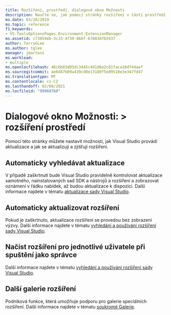 ```yaml
---
title: Rozšíření, prostředí, dialogové okno Možnosti
description: Naučte se, jak pomocí stránky rozšíření v části prostředí nastavit možnosti, jak Visual Studio provádí aktualizace a jak se aktualizují a zjišťují rozšíření.
ms.date: 03/28/2019
ms.topic: reference
f1_keywords:
- VS.ToolsOptionsPages.Environment.ExtensionManager
ms.assetid: c73859eb-3c33-4f39-86bf-6788387b5937
author: TerryGLee
ms.author: tglee
manager: jmartens
ms.workload:
- multiple
ms.openlocfilehash: 46cbb03d05dc3445c4d1d6e2c61faca10df44aef
ms.sourcegitcommit: ae6d47b09a439cd0e13180f5e89510e3e347fd47
ms.translationtype: MT
ms.contentlocale: cs-CZ
ms.lasthandoff: 02/08/2021
ms.locfileid: "99969760"
---
```

# <a name="options-dialog-box-environment--extensions"></a>Dialogové okno Možnosti: \> rozšíření prostředí

Pomocí této stránky můžete nastavit možnosti, jak Visual Studio provádí aktualizace a jak se aktualizují a zjišťují rozšíření.

## <a name="automatically-check-for-updates"></a>Automaticky vyhledávat aktualizace

V případě zaškrtnutí bude Visual Studio pravidelně kontrolovat aktualizace samotného, nainstalovaných sad SDK a nástrojů a rozšíření a zobrazovat oznámení v řádku nabídek, až budou aktualizace k dispozici. Další informace najdete v tématu [aktualizace sady Visual Studio](../../install/update-visual-studio.md).

## <a name="automatically-update-extensions"></a>Automaticky aktualizovat rozšíření

Pokud je zaškrtnuto, aktualizace rozšíření se provedou bez zobrazení výzvy. Další informace najdete v tématu [vyhledání a používání rozšíření sady Visual Studio](../../ide/finding-and-using-visual-studio-extensions.md).

## <a name="load-per-user-extensions-when-running-as-administrator"></a>Načíst rozšíření pro jednotlivé uživatele při spuštění jako správce

Další informace najdete v tématu [vyhledání a používání rozšíření sady Visual Studio](../../ide/finding-and-using-visual-studio-extensions.md).

## <a name="additional-extension-galleries"></a>Další galerie rozšíření

Podniková funkce, která umožňuje podporu pro galerie speciálních rozšíření. Další informace najdete v tématu [soukromé Galerie](../../extensibility/private-galleries.md).
